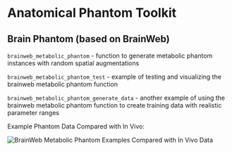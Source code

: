 # Anatomical Phantom Toolkit

## Brain Phantom (based on BrainWeb)

`brainweb_metabolic_phantom` - function to generate metabolic phantom instances with random spatial augmentations

`brainweb_metabolic_phantom_test` - example of testing and visualizing the brainweb metabolic phantom function

`brainweb_metabolic_phantom_generate_data` - another example of using the brainweb metabolic phantom function to create training data with realistic parameter ranges

Example Phantom Data Compared with In Vivo:

<img src="examples_brainweb_phantom.png" alt="BrainWeb Metabolic Phantom Examples Compared with In Vivo Data"/>